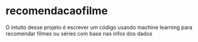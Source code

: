 # recomendacaofilme
O intuito desse projeto é escrever um código usando machine learning para recomendar filmes ou séries com base nas infos dos dados
